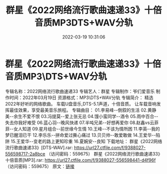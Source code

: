 ﻿---
title: 群星《2022网络流行歌曲速递33》十倍音质MP3DTS+WAV分轨
date: 2022-03-19 10:31:06
categories: 新碟专辑、稀有等精品
tags: 华语中文
---
# 群星《2022网络流行歌曲速递33》十倍音质MP3\DTS+WAV分轨

专辑名称：2022网络流行歌曲速递33
专辑艺人：群星
专辑制作：爷们爱音乐
制作时间：2022年03月19日
资源格式：MP3\DTS+WAV分轨
专辑简介：
精选2022年好听的网络歌曲。
车载U盘音乐,DTS-5.1声道，十倍音质。
让车载音响发挥最佳效果，享受最美音乐旅程。
专辑曲目：
01.李易峰--倒叙的生活
02.黄静美--余生不爱不恨
03.冯提莫--爱上张无忌
04.馒小蛮同学--酒令
05.雨中百合--失去你我好难受
06.蓝心羽--晚风快递
07.半吨兄弟--好想再爱你
08.赵鑫vs云菲菲--女人知道
09.星月组合--前世缘今生情
10.王峰--不该为情所困
11.李英--我的梦已醒泪已干
12.李乐乐--拼命爱过撕心痛过
13.贝贝帅--敢爱敢做
14.王爱华--陷阱
15.王爱华--变老的路上更知珍重
16.夏婉安--良知
下载地址：
群星《2022网络流行歌曲速递33》[DTS-WAV].rar: https://url27.ctfile.com/f/9388027-556598717-2a8bce
（访问密码：559675）
群星《2022网络流行歌曲速递33》十倍音质[MP3].rar: https://url27.ctfile.com/f/9388027-556598441-d4f96f
（访问密码：559675）
原文：[链接](https://blog.sina.com.cn/s/blog_1647c7e7601030wa0.html)